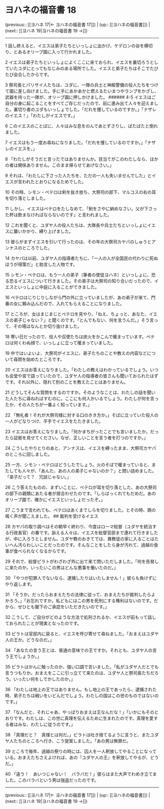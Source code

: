 # ヨハネの福音書 18

(previous:: [[ヨハネ 17|← ヨハネの福音書 17]]) | (up:: [[ヨハネの福音書]]) | (next:: [[ヨハネ 19|ヨハネの福音書 19 →]])

***


1 話し終えると、イエスは弟子たちといっしょに出かけ、ケデロンの谷を横切り、とあるオリーブ園に入って行かれました。 

2 イエスは弟子たちといっしょによくここに来ておられ、イエスを裏切ろうとしていたユダにとってもなじみのある場所でした。イエスと弟子たちはそこでたびたび会合したからです。 

3 祭司長とパリサイ人たちは、ユダに、一隊の兵士と神殿警備の役人たちをつけて園に差し向けました。手に手にあかあかと燃えるたいまつやランプをかざし、武器を持った一隊が、オリーブ園に押しかけました。 ###### 4-5 イエスはご自分の身に起こることをすべてご存じだったので、前に進み出て人々を迎えました。裏切り者のユダもいっしょでした。「だれを捜しているのですか。」「ナザレのイエス！」「わたしがイエスです。」 

6 このイエスのことばに、人々はみな息をのんであとずさりし、ばたばたと倒れました。 

7 イエスはもう一度お尋ねになりました。「だれを捜しているのですか。」「ナザレのイエスを。」 

8 「わたしがそうだと言ったではありませんか。目当てがこのわたしなら、ほかの者は関係ありません。このまま帰らせてあげなさい。」 

9 それは、「わたしに下さった人たちを、ただの一人も失いませんでした」とイエスが言われたとおりになるためでした。 

10 その時、シモン・ペテロは剣を抜き放ち、大祭司の部下、マルコスの右の耳を切り落としました。 

11 しかし、イエスはペテロをたしなめて、「剣をさやに納めなさい。父が下さった杯は飲まなければならないのです」と言われました。 

12 これを聞くと、ユダヤ人の役人たちは、大隊長や兵士たちといっしょにイエスに襲いかかり、縛り上げました。 

13 彼らがまずイエスを引いて行ったのは、その年の大祭司カヤパのしゅうとアンナスのところでした。 

14 カヤパは以前、ユダヤ人の指導者たちに、「一人の人が全国民の代わりに死ぬほうが得策だ」と助言した人物です。 

15 シモン・ペテロは、もう一人の弟子（筆者の使徒ヨハネ）といっしょに、恐る恐るイエスについて行きました。その弟子は大祭司の知り合いだったので、イエスといっしょに中庭に入ることができました。 

16 ペテロはじりじりしながら門の外に立っていましたが、あの弟子が来て、門番の女に頼み込んだので、入れてもらえることになりました。 

17 ところが、女はまじまじとペテロを見やり、「ねえ、ちょっと、あなた、イエスの弟子じゃない？」と聞くのです。「とんでもない、何を言うんだ。」そう言って、その場はなんとか切り抜けました。 

18 寒い日だったので、役人や召使たちは炭火をかこんで暖まっています。ペテロは何くわぬ顔で、いっしょに立って暖まっていました。 

19 中ではいよいよ、大祭司がイエスに、弟子たちのことや教えの内容などについて尋問を始めたところです。 

20 イエスはお答えになりました。「わたしの教えはわかっているでしょう。いつも会堂や宮で語っていたので、ユダヤ人の指導者の皆さんも聞いておられたはずです。それ以外に、隠れて別のことを教えたことはありません。 

21 どうしてそんな質問をするのですか。そのようなことは、わたしの話を聞いた人たちに尋ねればすむのに。ここにも何人かいるでしょう。わたしが何を言ったか、その人たちが一番よく知っています。」 

22 「無礼者！それが大祭司様に対する口のきき方か。」そばに立っていた役人の一人がどなりつけ、平手でイエスをたたきました。 

23 イエスはお答えになりました。「何かまちがったことでも言いましたか。だったら証拠を見せてください。なぜ、正しいことを言う者を打つのですか。」 

24 こうしたやりとりのあと、アンナスは、イエスを縛ったまま、大祭司カヤパのところに回しました。 

25 一方、シモン・ペテロはどうしたでしょう。火のそばで暖まっていると、またしても人々が、「あんた、あの人の弟子じゃないのか？」と問い詰めました。「弟子だって？　冗談じゃない。」 

26 こう答えたものの、まずいことに、ペテロが耳を切り落とした、あの大祭司の部下の親類にあたる者が居合わせたのです。「しらばっくれてもだめだ。あのオリーブ園で、確かにイエスといっしょだったぞ。」 

27 こうまで言われても、ペテロはあくまでしらを切りました。とその時、鶏の鳴く声が聞こえました。 ## 裁判を受けるイエス 

28 カヤパの取り調べはその朝早く終わり、今度はローマ総督（ユダヤを統治する行政長官）の番です。訴える人々は、イエスを総督官邸まで連れて行きましたが、中に入ろうとしません。ユダヤ教のおきてでは、異教徒の家に入ることはたいへん汚らわしいことだったのです。そんなことをしたら身が汚れて、過越の食事が食べられなくなるからです。 

29 それで、総督ピラトがわざわざ外に出て来て問いただしました。「何を告発しに来たのか。いったいこの男はどんな悪事を働いたのだ。」 

30 「やつが犯罪人でないなら、逮捕したりはいたしません！」彼らも負けずにやり返します。 

31 「そうか。だったらおまえたちの法律に従って、おまえたちが裁判したらよかろう。」「お忘れですか。私どもにはこの男を死刑にする権利はないのです。だから、ぜひとも閣下のご承認をいただきたいのです。」 

32 こうして、ご自分がどのような方法で処刑されるか、イエスが前もって話しておられたことが現実となったのです。 

33 ピラトは官邸内に戻ると、イエスを呼び寄せて尋ねました。「おまえはユダヤ人の王か。どうなのだ。」 

34 「あなたの言う王とは、普通の意味での王ですか。それとも、ユダヤ人の言う王でしょうか。」 

35 ピラトはかんに触ったのか、強い口調で言いました。「私がユダヤ人だとでも言うつもりか。おまえをここに引っ立てて来たのは、ユダヤ人と祭司長たちだろう。いったい何をしでかしたのか。」 

36 「わたしは地上の王ではありません。もし地上の王であったら、逮捕された時、弟子たちは戦いをいどんだでしょう。わたしの国はこの世のものではないのです。」 

37 「なんだと、それじゃあ、やっぱりおまえは王なんだな！」「いかにもそのとおりです。わたしは、この世に真理を伝えるために生まれたのです。真理を愛する者はみな、わたしに従うのです。」 

38 「真理だと？　真理とは何だ。」ピラトは吐き捨てるように言うと、またユダヤ人たちのところへ行き、こう提案しました。「あの男は無罪だ。 

39 ところで毎年、過越の祭りの時には、囚人を一人釈放してやることになっている。おまえたちさえよければ、あの『ユダヤ人の王』を釈放してやるが、どうだ。」 

40 「違う！　あいつじゃない！　バラバだ！」彼らはまた大声でわめき立てました。このバラバという男は強盗だったのです。

***

(previous:: [[ヨハネ 17|← ヨハネの福音書 17]]) | (up:: [[ヨハネの福音書]]) | (next:: [[ヨハネ 19|ヨハネの福音書 19 →]])
